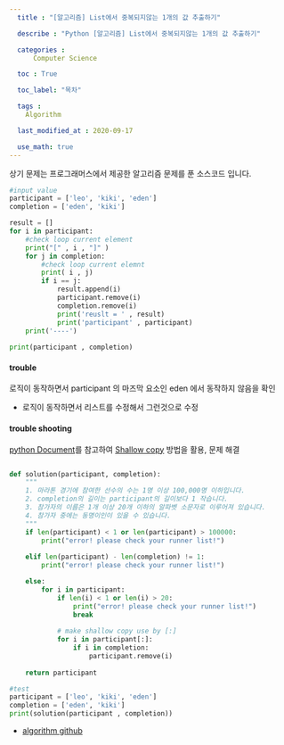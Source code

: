 ```yaml
---
  title : "[알고리즘] List에서 중복되지않는 1개의 값 추출하기"

  describe : "Python [알고리즘] List에서 중복되지않는 1개의 값 추출하기"

  categories : 
      Computer Science

  toc : True

  toc_label: "목차"

  tags : 
    Algorithm

  last_modified_at : 2020-09-17

  use_math: true
---
```


상기 문제는 프로그래머스에서 제공한 알고리즘 문제를 푼 소스코드 입니다.

```python
#input value
participant = ['leo', 'kiki', 'eden']
completion = ['eden', 'kiki']

result = []
for i in participant:
    #check loop current element 
    print("[" , i , "]" )
    for j in completion:
        #check loop current elemnt
        print( i , j)
        if i == j:
            result.append(i)
            participant.remove(i)
            completion.remove(i)
            print('reuslt = ' , result)
            print('participant' , participant)
    print('----')
    
print(participant , completion)
```

#### trouble 
로직이 동작하면서 participant 의 마즈막 요소인 eden 에서 동작하지 않음을 확인
* 로직이 동작하면서 리스트를 수정해서 그런것으로 수정

#### trouble shooting

[python Document](https://docs.python.org/ko/3/tutorial/introduction.html)를 참고하여 [Shallow copy](https://docs.python.org/3/library/copy.html#shallow-vs-deep-copy) 방법을 활용, 문제 해결

```python 

def solution(participant, completion):
    """    
    1. 마라톤 경기에 참여한 선수의 수는 1명 이상 100,000명 이하입니다.
    2. completion의 길이는 participant의 길이보다 1 작습니다.
    3. 참가자의 이름은 1개 이상 20개 이하의 알파벳 소문자로 이루어져 있습니다.
    4. 참가자 중에는 동명이인이 있을 수 있습니다.
    """
    if len(participant) < 1 or len(participant) > 100000:
        print("error! please check your runner list!")
    
    elif len(participant) - len(completion) != 1:
        print("error! please check your runner list!")

    else:
        for i in participant:
            if len(i) < 1 or len(i) > 20:
                print("error! please check your runner list!")
                break
            
            # make shallow copy use by [:]
            for i in participant[:]:
                if i in completion:
                    participant.remove(i)
    
    return participant

#test
participant = ['leo', 'kiki', 'eden']
completion = ['eden', 'kiki']
print(solution(participant , completion))


```

* [algorithm github](https://github.com/YangDongJae/Algorithm)

